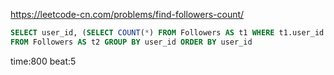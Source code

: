 <https://leetcode-cn.com/problems/find-followers-count/>

```sql
SELECT user_id, (SELECT COUNT(*) FROM Followers AS t1 WHERE t1.user_id = t2.user_id ) AS followers_count 
FROM Followers AS t2 GROUP BY user_id ORDER BY user_id
```

time:800 beat:5
